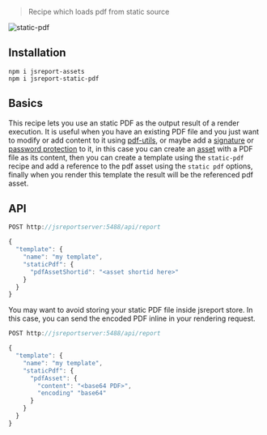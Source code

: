 > Recipe which loads pdf from static source

![static-pdf](https://jsreport.net/img/static-pdf.gif)

## Installation

```
npm i jsreport-assets
npm i jsreport-static-pdf
```

## Basics

This recipe lets you use an static PDF as the output result of a render execution. It is useful when you have an existing PDF file and you just want to modify or add content to it using [pdf-utils](https://jsreport.net/learn/pdf-utils), or maybe add a [signature](https://jsreport.net/learn/pdf-sign) or [password protection](https://github.com/jsreport/jsreport-pdf-password) to it, in this case you can create an [asset](https://jsreport.net/learn/assets) with a PDF file as its content, then you can create a template using the `static-pdf` recipe and add a reference to the pdf asset using the `static pdf` options, finally when you render this template the result will be the referenced pdf asset.

## API

```js
POST http://jsreportserver:5488/api/report

{
  "template": {
    "name": "my template",
    "staticPdf": {
      "pdfAssetShortid": "<asset shortid here>"
    }
  }
}
```

You may want to avoid storing your static PDF file inside jsreport store. In this case, you can send the encoded PDF inline in your rendering request.

```js
POST http://jsreportserver:5488/api/report

{
  "template": {
    "name": "my template",
    "staticPdf": {
      "pdfAsset": {
        "content": "<base64 PDF>",
        "encoding" "base64"
      }
    }
  }
}
```
